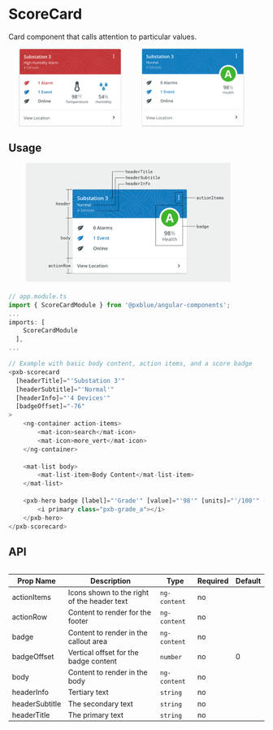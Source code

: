 # ScoreCard

Card component that calls attention to particular values.

<div style="align-items: center; text-align: center; width: 100%; display: flex; justify-content: space-evenly; margin-bottom: 20px">
    <img width="40%" alt="Score Card with multiple highlighted values" src="./images/scoreCard.png"><br/>
    <img width="40%" alt="Score Card with single badge-style value" src="./images/scoreCard_alt.png"><br/>
</div>

## Usage

<div style="align-items: center; text-align: center; width: 100%; display: flex; justify-content: space-evenly; margin-bottom: 20px">
    <img width="80%" alt="Score Card with labels on different parts" src="./images/scoreCardAnatomy.png"><br/>
</div>

```typescript
// app.module.ts
import { ScoreCardModule } from '@pxblue/angular-components';
...
imports: [
    ScoreCardModule
  ],
...
```

```typescript
// Example with basic body content, action items, and a score badge
<pxb-scorecard
  [headerTitle]="'Substation 3'"
  [headerSubtitle]="'Normal'"
  [headerInfo]="'4 Devices'"
  [badgeOffset]="-76"
>
    <ng-container action-items>
        <mat-icon>search</mat-icon>
        <mat-icon>more_vert</mat-icon>
    </ng-container>

    <mat-list body>
        <mat-list-item>Body Content</mat-list-item>
    </mat-list>

    <pxb-hero badge [label]="'Grade'" [value]="'98'" [units]="'/100'" [iconSize]="'large'" [iconBackgroundColor]="'white'">
        <i primary class="pxb-grade_a"></i>
    </pxb-hero>
</pxb-scorecard>
```

## API

<div style="overflow: auto;">

| Prop Name      | Description                                 | Type         | Required | Default |
| -------------- | ------------------------------------------- | ------------ | -------- | ------- |
| actionItems    | Icons shown to the right of the header text | `ng-content` | no       |         |
| actionRow      | Content to render for the footer            | `ng-content` | no       |         |
| badge          | Content to render in the callout area       | `ng-content` | no       |         |
| badgeOffset    | Vertical offset for the badge content       | `number`     | no       | 0       |
| body           | Content to render in the body               | `ng-content` | no       |         |
| headerInfo     | Tertiary text                               | `string`     | no       |         |
| headerSubtitle | The secondary text                          | `string`     | no       |         |
| headerTitle    | The primary text                            | `string`     | no       |         |

</div>
